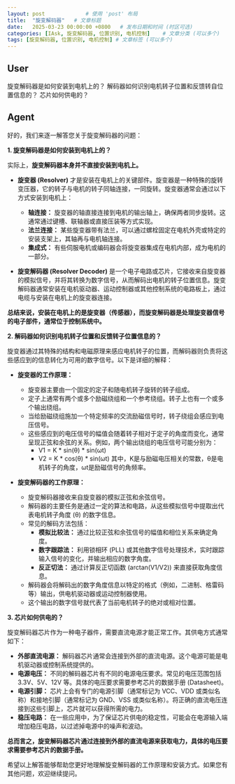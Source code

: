 ```yaml
---
layout: post             # 使用 'post' 布局
title:  "旋变解码器"   # 文章标题
date:   2025-03-23 00:00:00 +0800   # 发布日期和时间 (时区可选)
categories: [IAsk, 旋变解码器, 位置识别, 电机控制]    # 文章分类 (可以多个)
tags: [旋变解码器, 位置识别, 电机控制] # 文章标签 (可以多个)
---
```



## User

旋变解码器是如何安装到电机上的？ 解码器如何识别电机转子位置和反馈转自位置信息的？ 芯片如何供电的？


## Agent

好的，我们来逐一解答您关于旋变解码器的问题：

**1. 旋变解码器是如何安装到电机上的？**

实际上，**旋变解码器本身并不直接安装到电机上。**

* **旋变器 (Resolver)** 才是安装在电机上的关键部件。旋变器是一种特殊的旋转变压器，它的转子与电机的转子同轴连接，一同旋转。旋变器通常会通过以下方式安装到电机上：
    * **轴连接：** 旋变器的轴直接连接到电机的输出轴上，确保两者同步旋转。这通常通过键槽、联轴器或直接压装等方式实现。
    * **法兰连接：** 某些旋变器带有法兰，可以通过螺栓固定在电机外壳或特定的安装支架上，其轴再与电机轴连接。
    * **集成式：** 有些伺服电机或编码器会将旋变器集成在电机内部，成为电机的一部分。

* **旋变解码器 (Resolver Decoder)** 是一个电子电路或芯片，它接收来自旋变器的模拟信号，并将其转换为数字信号，从而解码出电机的转子位置信息。旋变解码器通常安装在电机驱动器、运动控制器或其他控制系统的电路板上，通过电缆与安装在电机上的旋变器连接。

**总结来说，安装在电机上的是旋变器（传感器），而旋变解码器是处理旋变器信号的电子部件，通常位于控制系统中。**

**2. 解码器如何识别电机转子位置和反馈转子位置信息的？**

旋变器通过其特殊的结构和电磁原理来感应电机转子的位置，而解码器则负责将这些感应到的信息转化为可用的数字信号。以下是详细的解释：

* **旋变器的工作原理：**
    * 旋变器主要由一个固定的定子和随电机转子旋转的转子组成。
    * 定子上通常有两个或多个励磁绕组和一个参考绕组。转子上也有一个或多个输出绕组。
    * 当给励磁绕组施加一个特定频率的交流励磁信号时，转子绕组会感应到电压信号。
    * 这些感应到的电压信号的幅值会随着转子相对于定子的角度而变化，通常呈现正弦和余弦的关系。例如，两个输出绕组的电压信号可能分别为：
        * V1 = K * sin(θ) * sin(ωt)
        * V2 = K * cos(θ) * sin(ωt)
        其中，K是与励磁电压相关的常数，θ是电机转子的角度，ωt是励磁信号的角频率。

* **旋变解码器的工作原理：**
    * 旋变解码器接收来自旋变器的模拟正弦和余弦信号。
    * 解码器的主要任务是通过一定的算法和电路，从这些模拟信号中提取出代表电机转子角度 (θ) 的数字信息。
    * 常见的解码方法包括：
        * **模拟比较法：** 通过比较正弦和余弦信号的幅值和相位关系来确定角度。
        * **数字跟踪法：** 利用锁相环 (PLL) 或其他数字信号处理技术，实时跟踪输入信号的变化，并输出相应的数字角度。
        * **反正切法：** 通过计算反正切函数 (arctan(V1/V2)) 来直接获取角度信息。
    * 解码器会将解码出的数字角度信息以特定的格式（例如，二进制、格雷码等）输出，供电机驱动器或运动控制器使用。
    * 这个输出的数字信号就代表了当前电机转子的绝对或相对位置。

**3. 芯片如何供电的？**

旋变解码器芯片作为一种电子器件，需要直流电源才能正常工作。其供电方式通常如下：

* **外部直流电源：** 解码器芯片通常会连接到外部的直流电源。这个电源可能是电机驱动器或控制系统提供的。
* **电源电压：** 不同的解码器芯片有不同的电源电压要求。常见的电压范围包括 3.3V、5V、12V 等。具体的电压要求需要参考芯片的数据手册 (Datasheet)。
* **电源引脚：** 芯片上会有专门的电源引脚（通常标记为 VCC、VDD 或类似名称）和接地引脚（通常标记为 GND、VSS 或类似名称）。将正确的直流电压连接到这些引脚上，芯片就可以获得所需的电力。
* **稳压电路：** 在一些应用中，为了保证芯片供电的稳定性，可能会在电源输入端增加稳压电路，以过滤掉电源中的噪声和波动。

**总而言之，旋变解码器芯片通过连接到外部的直流电源来获取电力，具体的电压要求需要参考芯片的数据手册。**

希望以上解答能够帮助您更好地理解旋变解码器的工作原理和安装方式。如果您有其他问题，欢迎继续提问。
